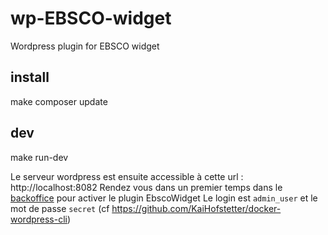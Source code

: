 # wp-EBSCO-widget
Wordpress plugin for EBSCO widget

## install
make composer update

## dev
make run-dev

Le serveur wordpress est ensuite accessible à cette url : http://localhost:8082
Rendez vous dans un premier temps dans le [backoffice](http://localhost:8082/wp-admin/plugins.php) pour activer le plugin EbscoWidget
Le login est `admin_user` et le mot de passe `secret` (cf https://github.com/KaiHofstetter/docker-wordpress-cli)